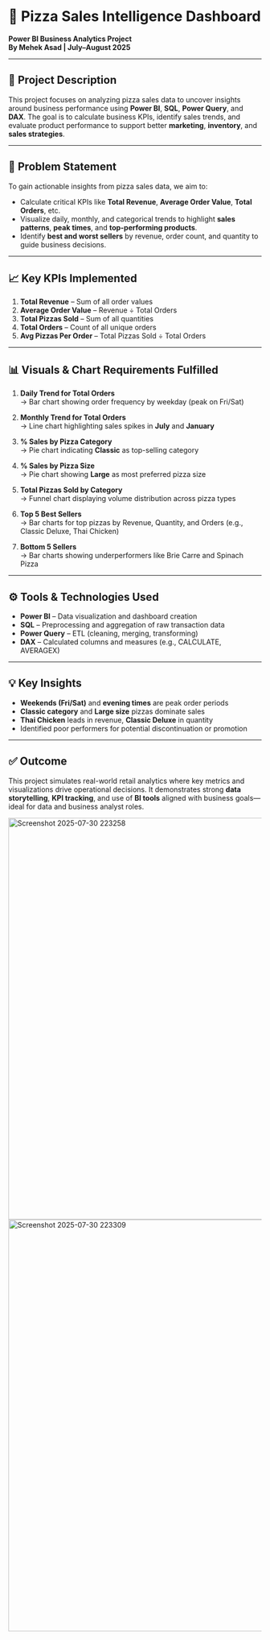 
# 🍕 Pizza Sales Intelligence Dashboard  
**Power BI Business Analytics Project**  
**By Mehek Asad | July–August 2025**

---

## 📌 Project Description

This project focuses on analyzing pizza sales data to uncover insights around business performance using **Power BI**, **SQL**, **Power Query**, and **DAX**. The goal is to calculate business KPIs, identify sales trends, and evaluate product performance to support better **marketing**, **inventory**, and **sales strategies**.

---

## 🧩 Problem Statement

To gain actionable insights from pizza sales data, we aim to:

- Calculate critical KPIs like **Total Revenue**, **Average Order Value**, **Total Orders**, etc.
- Visualize daily, monthly, and categorical trends to highlight **sales patterns**, **peak times**, and **top-performing products**.
- Identify **best and worst sellers** by revenue, order count, and quantity to guide business decisions.

---

## 📈 Key KPIs Implemented

1. **Total Revenue** – Sum of all order values  
2. **Average Order Value** – Revenue ÷ Total Orders  
3. **Total Pizzas Sold** – Sum of all quantities  
4. **Total Orders** – Count of all unique orders  
5. **Avg Pizzas Per Order** – Total Pizzas Sold ÷ Total Orders  

---

## 📊 Visuals & Chart Requirements Fulfilled

1. **Daily Trend for Total Orders**  
   → Bar chart showing order frequency by weekday (peak on Fri/Sat)

2. **Monthly Trend for Total Orders**  
   → Line chart highlighting sales spikes in **July** and **January**

3. **% Sales by Pizza Category**  
   → Pie chart indicating **Classic** as top-selling category

4. **% Sales by Pizza Size**  
   → Pie chart showing **Large** as most preferred pizza size

5. **Total Pizzas Sold by Category**  
   → Funnel chart displaying volume distribution across pizza types

6. **Top 5 Best Sellers**  
   → Bar charts for top pizzas by Revenue, Quantity, and Orders (e.g., Classic Deluxe, Thai Chicken)

7. **Bottom 5 Sellers**  
   → Bar charts showing underperformers like Brie Carre and Spinach Pizza

---

## ⚙️ Tools & Technologies Used

- **Power BI** – Data visualization and dashboard creation  
- **SQL** – Preprocessing and aggregation of raw transaction data  
- **Power Query** – ETL (cleaning, merging, transforming)  
- **DAX** – Calculated columns and measures (e.g., CALCULATE, AVERAGEX)

---

## 💡 Key Insights

- **Weekends (Fri/Sat)** and **evening times** are peak order periods  
- **Classic category** and **Large size** pizzas dominate sales  
- **Thai Chicken** leads in revenue, **Classic Deluxe** in quantity  
- Identified poor performers for potential discontinuation or promotion  

---

## ✅ Outcome

This project simulates real-world retail analytics where key metrics and visualizations drive operational decisions. It demonstrates strong **data storytelling**, **KPI tracking**, and use of **BI tools** aligned with business goals—ideal for data and business analyst roles.

<img width="1377" height="798" alt="Screenshot 2025-07-30 223258" src="https://github.com/user-attachments/assets/33a52f97-ab05-490a-9803-e2c947ea61a0" />
<img width="1408" height="818" alt="Screenshot 2025-07-30 223309" src="https://github.com/user-attachments/assets/1692eab4-5e60-40b9-a2ff-005146b55ebc" />


